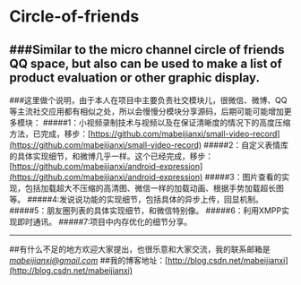 # Circle-of-friends
###Similar to the micro channel circle of friends QQ space, but also can be used to make a list of product evaluation or other graphic display.
---
###这里做个说明，由于本人在项目中主要负责社交模块儿，很微信、微博、QQ等主流社交应用都有相似之处，所以会慢慢分模块分享源码，后期可能可能增加更多模块：
#####1：小视频录制技术与视频以及在保证清晰度的情况下的高度压缩方法，已完成，移步：[https://github.com/mabeijianxi/small-video-record](https://github.com/mabeijianxi/small-video-record)
#####2：自定义表情库的具体实现细节，和微博几乎一样。这个已经完成，移步：[https://github.com/mabeijianxi/android-expression](https://github.com/mabeijianxi/android-expression)
#####3：图片查看的实现，包括加载超大不压缩的高清图、微信一样的加载动画、根据手势加载超长图等。
#####4:发说说功能的实现细节，包括具体的异步上传，回显机制。
#####5：朋友圈列表的具体实现细节，和微信特别像。
#####6：利用XMPP实现即时通讯。
#####7:项目中内存优化的细节分享。

----

##有什么不足的地方欢迎大家提出，也很乐意和大家交流，我的联系邮箱是*mabeijianxi@gmail.com*
##我的博客地址：[http://blog.csdn.net/mabeijianxi](http://blog.csdn.net/mabeijianxi)
